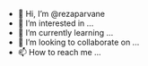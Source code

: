 - 👋 Hi, I’m @rezaparvane
- 👀 I’m interested in ...
- 🌱 I’m currently learning ...
- 💞️ I’m looking to collaborate on ...
- 📫 How to reach me ...

<!---
rezaparvane/rezaparvane is a ✨ special ✨ repository because its `README.md` (this file) appears on your GitHub profile.
You can click the Preview link to take a look at your changes.
--->
